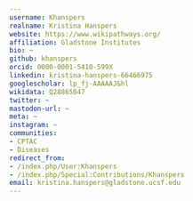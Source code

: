 ```yaml
---
username: Khanspers
realname: Kristina Hanspers
website: https://www.wikipathways.org/
affiliation: Gladstone Institutes
bio: ~
github: khanspers
orcid: 0000-0001-5410-599X
linkedin: kristina-hanspers-66466975
googlescholar: lp_fj-AAAAAJ&hl
wikidata: Q28865047
twitter: ~
mastodon-url: ~
meta: ~
instagram: ~
communities:
- CPTAC
- Diseases
redirect_from:
- /index.php/User:Khanspers
- /index.php/Special:Contributions/Khanspers
email: kristina.hanspers@gladstone.ucsf.edu
---
```


